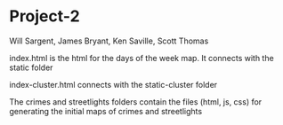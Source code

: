 # Project-2
Will Sargent, James Bryant, Ken Saville, Scott Thomas

index.html is the html for the days of the week map.  It connects with the static folder

index-cluster.html connects with the static-cluster folder

The crimes and streetlights folders contain the files (html, js, css) for generating the initial maps of crimes and streetlights

